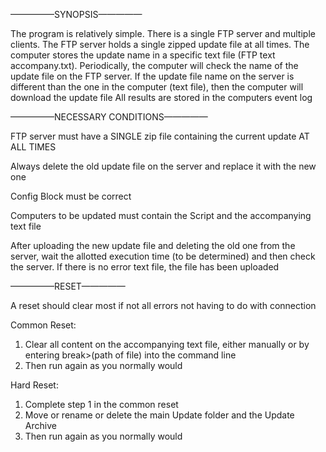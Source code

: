 —————SYNOPSIS—————

The program is relatively simple. There is a single FTP server and multiple clients. 
The FTP server holds a single zipped update file at all times. 
The computer stores the update name in a specific text file (FTP text accompany.txt). 
Periodically, the computer will check the name of the update file on the FTP server. 
If the update file name on the server is different than the one in the computer (text file), then the computer will download the update file
All results are stored in the computers event log


—————NECESSARY CONDITIONS—————

FTP server must have a SINGLE zip file containing the current update AT ALL TIMES

Always delete the old update file on the server and replace it with the new one

Config Block must be correct

Computers to be updated must contain the Script and the accompanying text file 

After uploading the new update file and deleting the old one from the server, wait 
the allotted execution time (to be determined) and then check the server. If there is no
error text file, the file has been uploaded


—————RESET—————

A reset should clear most if not all errors not having to do with connection

Common Reset:
1. Clear all content on the accompanying text file, either manually or by entering
break>(path of file)
into the command line
2. Then run again as you normally would

Hard Reset:
1. Complete step 1 in the common reset
2. Move or rename or delete the main Update folder and the Update Archive
3. Then run again as you normally would
